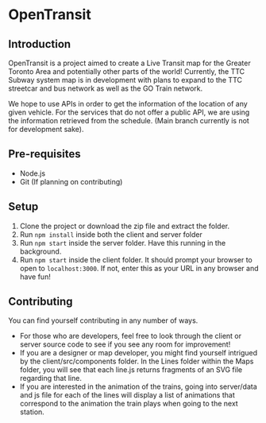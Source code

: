 # OpenTransit

## Introduction
OpenTransit is a project aimed to create a Live Transit map for the Greater Toronto Area and potentially other parts of the world! Currently, the TTC Subway system map is in development with plans to expand to the TTC streetcar and bus network as well as the GO Train network.

We hope to use APIs in order to get the information of the location of any given vehicle. For the services that do not offer a public API, we are using the information retrieved from the schedule. (Main branch currently is not for development sake).

## Pre-requisites
- Node.js
- Git (If planning on contributing)

## Setup
1) Clone the project or download the zip file and extract the folder.
2) Run ```npm install``` inside both the client and server folder
3) Run ```npm start``` inside the server folder. Have this running in the background.
4) Run ```npm start``` inside the client folder. It should prompt your browser to open to ```localhost:3000```. If not, enter this as your URL in any browser and have fun!

## Contributing
You can find yourself contributing in any number of ways. 
- For those who are developers, feel free to look through the client or server source code to see if you see any room for improvement!
- If you are a designer or map developer, you might find yourself intrigued by the client/src/components folder. In the Lines folder within the Maps folder, you will see that each line.js returns fragments of an SVG file regarding that line.
- If you are interested in the animation of the trains, going into server/data and js file for each of the lines will display a list of animations that correspond to the animation the train plays when going to the next station.

